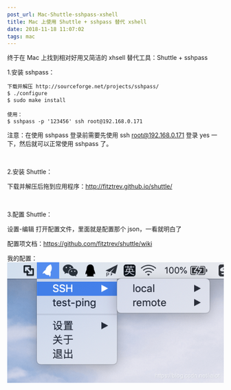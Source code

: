 ```yaml
---
post_url: Mac-Shuttle-sshpass-xshell
title: Mac 上使用 Shuttle + sshpass 替代 xshell
date: 2018-11-18 11:07:02
tags: mac
---
```

终于在 Mac 上找到相对好用又简洁的 xhsell 替代工具：Shuttle + sshpass

1.安装 sshpass：
```
下载并解压 http://sourceforge.net/projects/sshpass/
$ ./configure
$ sudo make install
 
使用：
$ sshpass -p '123456' ssh root@192.168.0.171
```

注意：在使用 sshpass 登录前需要先使用 ssh root@192.168.0.171 登录 yes 一下，然后就可以正常使用 sshpass 了。

 

2.安装 Shuttle：

下载并解压后拖到应用程序：http://fitztrev.github.io/shuttle/

 

3.配置 Shuttle：

设置-编辑 打开配置文件，里面就是配置那个 json，一看就明白了

配置项文档：https://github.com/fitztrev/shuttle/wiki

我的配置：
![](/images/20181118141726250.png)